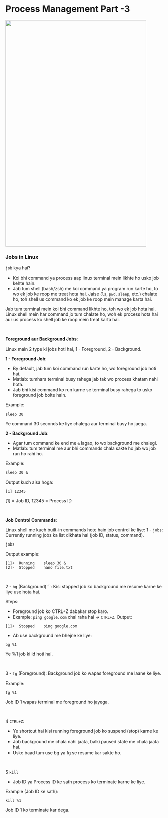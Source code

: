 # Process Management Part -3

<img src="https://drive.google.com/uc?export=view&id=1GjwR2D_h0kBch3bBB4LXWkXBsdsJkaGr" width="450" height="720">

<br>

### Jobs in Linux

```job``` kya hai?
- Koi bhi command ya process aap linux terminal mein likhte ho usko job kehte hain.
- Jab tum shell (bash/zsh) me koi command ya program run karte ho, to wo ek job ke roop me treat hota hai. Jaise (```ls```, ```pwd```, ```sleep```, etc.) chalate ho, toh shell us command ko ek job ke roop mein manage karta hai.

Jab tum terminal mein koi bhi command likhte ho, toh wo ek job hota hai. Linux shell mein har command jo tum chalate ho, woh ek process hota hai aur us process ko shell job ke roop mein treat karta hai.

<br>

**Foreground aur Background Jobs**:

Linux main 2 type ki jobs hoti hai, 1 - Foreground, 2 - Background.

**1 - Foreground Job**:
- By default, jab tum koi command run karte ho, wo foreground job hoti hai.
- Matlab: tumhara terminal busy rahega jab tak wo process khatam nahi hota.
- Jab bhi kisi command ko run karne se terminal busy rahega to usko foreground job bolte hain.

Example:
```
sleep 30
```
Ye command 30 seconds ke liye chalega aur terminal busy ho jaega.

**2 - Background Job**:
- Agar tum command ke end me ```&``` lagao, to wo background me chalegi.
- Matlab: tum terminal me aur bhi commands chala sakte ho jab wo job run ho rahi ho.

Example:
```
sleep 30 &
```
Output kuch aisa hoga:
```
[1] 12345
```
[1] = Job ID, 12345 = Process ID

<br>

**Job Control Commands**:

Linux shell me kuch built-in commands hote hain job control ke liye:
1 - ```jobs```:
Currently running jobs ka list dikhata hai (job ID, status, command).
```
jobs
```
Output example:
```
[1]+  Running    sleep 30 &
[2]-  Stopped    nano file.txt
```

<br>

2 - ```bg``` (Background)```:
Kisi stopped job ko background me resume karne ke liye use hota hai.

Steps:
- Foreground job ko CTRL+Z dabakar stop karo.
- Example: ```ping google.com``` chal raha hai → ```CTRL+Z```.
Output:
```
[1]+  Stopped    ping google.com
```
- Ab use background me bhejne ke liye:
```
bg %1
```
Ye %1 job ki id hoti hai.

<br>

3 - ```fg``` (Foreground):
Background job ko wapas foreground me laane ke liye.

Example:
```
fg %1
```
Job ID 1 wapas terminal me foreground ho jayega.

<br>

4 ```CTRL+Z```:
- Ye shortcut hai kisi running foreground job ko suspend (stop) karne ke liye.
- Job background me chala nahi jaata, balki paused state me chala jaata hai.
- Uske baad tum use bg ya fg se resume kar sakte ho.

<br>

5 ```kill```
- Job ID ya Process ID ke sath process ko terminate karne ke liye.

Example (Job ID ke sath):
```
kill %1
```
Job ID 1 ko terminate kar dega.

